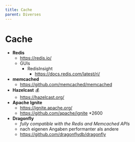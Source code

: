 ```yaml
---
title: Cache
parent: Diverses
---
```


# Cache
- **Redis**
  - <https://redis.io/>
  - GUIs
    - RedisInsight
      - <https://docs.redis.com/latest/ri/>  
- **memcached**
  - <https://github.com/memcached/memcached>
- **Hazelcast** 💰
  - <https://hazelcast.org/>
- **Apache Ignite**
  - <https://ignite.apache.org/>
  - <https://github.com/apache/ignite> *2600
- **Dragonfly**
  - *fully compatible with the Redis and Memcached APIs*
  - nach eigenen Angaben performanter als andere
  - <https://github.com/dragonflydb/dragonfly>
